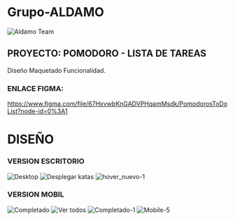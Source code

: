 # Grupo-ALDAMO

![Aldamo Team](https://user-images.githubusercontent.com/58921913/138895570-1616a7ee-30ba-4c7a-a029-bbbfd7ad3a18.png)


## PROYECTO: POMODORO - LISTA DE TAREAS

Diseño
Maquetado 
Funcionalidad.

### ENLACE FIGMA:
https://www.figma.com/file/67HxvwbKnGADVPHqamMsdk/PomodorosToDoList?node-id=0%3A1


#
# DISEÑO

### VERSION ESCRITORIO

![Desktop](https://user-images.githubusercontent.com/58921913/138895924-f67a0c59-40f2-47bf-8dbb-b5bca35790d9.jpg)
![Desplegar  katas](https://user-images.githubusercontent.com/58921913/138895962-8cfb9b72-2f17-48f3-bc6a-dc62a382ea73.jpg)
![hover_nuevo-1](https://user-images.githubusercontent.com/58921913/138896000-06e8d263-30b5-4953-bc9a-b931f81e7a14.jpg)




### VERSION MOBIL

![Completado](https://user-images.githubusercontent.com/58921913/138896188-9f6646f0-d76f-4cab-8fdc-ac0cfaf6bbff.jpg) 
![Ver todos](https://user-images.githubusercontent.com/58921913/138896218-a6c7da8e-3251-4cdb-b12b-a2f9b992bbfe.jpg)
![Completado-1](https://user-images.githubusercontent.com/58921913/138896204-8727b52f-008f-411a-914e-72e334a7401d.jpg) ![Mobile-5](https://user-images.githubusercontent.com/58921913/138896228-1907f958-3e78-4de3-85bf-d5ea75b5c7a9.jpg)




